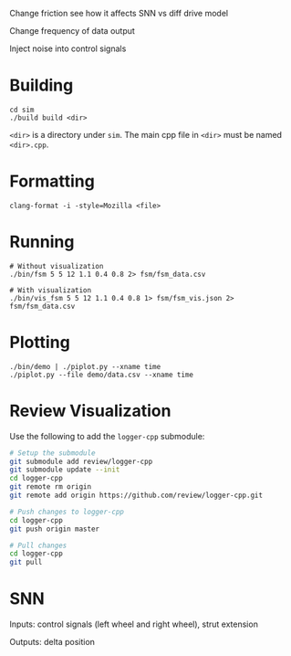 
Change friction
see how it affects SNN vs diff drive model

Change frequency of data output

Inject noise into control signals


# Building

```
cd sim
./build build <dir>
```

`<dir>` is a directory under `sim`. The main cpp file in `<dir>` must be named `<dir>.cpp`.

# Formatting

```
clang-format -i -style=Mozilla <file>
```

# Running

```
# Without visualization
./bin/fsm 5 5 12 1.1 0.4 0.8 2> fsm/fsm_data.csv

# With visualization
./bin/vis_fsm 5 5 12 1.1 0.4 0.8 1> fsm/fsm_vis.json 2> fsm/fsm_data.csv
```

# Plotting

```
./bin/demo | ./piplot.py --xname time
./piplot.py --file demo/data.csv --xname time
```

# Review Visualization

Use the following to add the `logger-cpp` submodule:

```bash
# Setup the submodule
git submodule add review/logger-cpp
git submodule update --init
cd logger-cpp
git remote rm origin
git remote add origin https://github.com/review/logger-cpp.git
```

```bash
# Push changes to logger-cpp
cd logger-cpp
git push origin master
```

```bash
# Pull changes
cd logger-cpp
git pull
```

# SNN

Inputs: control signals (left wheel and right wheel), strut extension

Outputs: delta position
